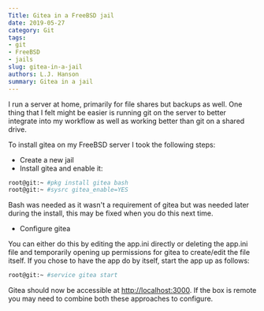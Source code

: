 ```yaml
---
Title: Gitea in a FreeBSD jail
date: 2019-05-27
category: Git
tags:
- git
- FreeBSD
- jails
slug: gitea-in-a-jail
authors: L.J. Hanson
summary: Gitea in a jail
---
```


I run a server at home, primarily for file shares but backups as well.  One thing that I felt might be easier is running git on the server to better integrate into my workflow as well as working better than git on a shared drive.

To install gitea on my FreeBSD server I took the following steps:

- Create a new jail
- Install gitea and enable it:

```bash
root@git:~ #pkg install gitea bash
root@git:~ #sysrc gitea_enable=YES
```

Bash was needed as it wasn't a requirement of gitea but was needed later during the install, this may be fixed when you do this next time.

- Configure gitea

You can either do this by editing the app.ini directly or deleting the app.ini file and temporarily opening up permissions for gitea to create/edit the file itself. If you chose to have the app do by itself, start the app up as follows:

```bash
root@git:~ #service gitea start
```

Gitea should now be accessible at <http://localhost:3000>.  If the box is remote you may need to combine both these approaches to configure.
